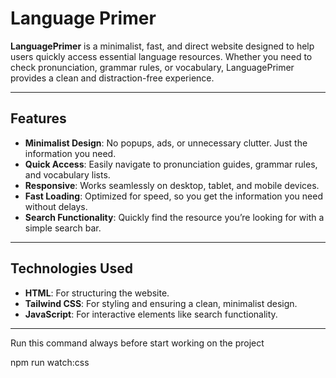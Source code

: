 # Language Primer

**LanguagePrimer** is a minimalist, fast, and direct website designed to help users quickly access essential language resources. Whether you need to check pronunciation, grammar rules, or vocabulary, LanguagePrimer provides a clean and distraction-free experience.

---

## Features

- **Minimalist Design**: No popups, ads, or unnecessary clutter. Just the information you need.
- **Quick Access**: Easily navigate to pronunciation guides, grammar rules, and vocabulary lists.
- **Responsive**: Works seamlessly on desktop, tablet, and mobile devices.
- **Fast Loading**: Optimized for speed, so you get the information you need without delays.
- **Search Functionality**: Quickly find the resource you’re looking for with a simple search bar.

---

## Technologies Used

- **HTML**: For structuring the website.
- **Tailwind CSS**: For styling and ensuring a clean, minimalist design.
- **JavaScript**: For interactive elements like search functionality.
---


Run this command always before start working on the project 

npm run watch:css
